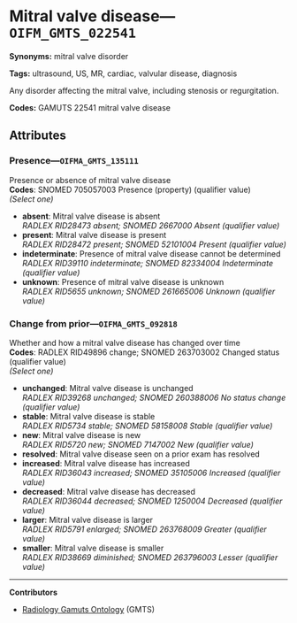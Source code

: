# Mitral valve disease—`OIFM_GMTS_022541`

**Synonyms:** mitral valve disorder

**Tags:** ultrasound, US, MR, cardiac, valvular disease, diagnosis

Any disorder affecting the mitral valve, including stenosis or regurgitation.

**Codes:** GAMUTS 22541 mitral valve disease

## Attributes

### Presence—`OIFMA_GMTS_135111`

Presence or absence of mitral valve disease  
**Codes**: SNOMED 705057003 Presence (property) (qualifier value)  
*(Select one)*

- **absent**: Mitral valve disease is absent  
_RADLEX RID28473 absent; SNOMED 2667000 Absent (qualifier value)_
- **present**: Mitral valve disease is present  
_RADLEX RID28472 present; SNOMED 52101004 Present (qualifier value)_
- **indeterminate**: Presence of mitral valve disease cannot be determined  
_RADLEX RID39110 indeterminate; SNOMED 82334004 Indeterminate (qualifier value)_
- **unknown**: Presence of mitral valve disease is unknown  
_RADLEX RID5655 unknown; SNOMED 261665006 Unknown (qualifier value)_

### Change from prior—`OIFMA_GMTS_092818`

Whether and how a mitral valve disease has changed over time  
**Codes**: RADLEX RID49896 change; SNOMED 263703002 Changed status (qualifier value)  
*(Select one)*

- **unchanged**: Mitral valve disease is unchanged  
_RADLEX RID39268 unchanged; SNOMED 260388006 No status change (qualifier value)_
- **stable**: Mitral valve disease is stable  
_RADLEX RID5734 stable; SNOMED 58158008 Stable (qualifier value)_
- **new**: Mitral valve disease is new  
_RADLEX RID5720 new; SNOMED 7147002 New (qualifier value)_
- **resolved**: Mitral valve disease seen on a prior exam has resolved  
- **increased**: Mitral valve disease has increased  
_RADLEX RID36043 increased; SNOMED 35105006 Increased (qualifier value)_
- **decreased**: Mitral valve disease has decreased  
_RADLEX RID36044 decreased; SNOMED 1250004 Decreased (qualifier value)_
- **larger**: Mitral valve disease is larger  
_RADLEX RID5791 enlarged; SNOMED 263768009 Greater (qualifier value)_
- **smaller**: Mitral valve disease is smaller  
_RADLEX RID38669 diminished; SNOMED 263796003 Lesser (qualifier value)_

---

**Contributors**

- [Radiology Gamuts Ontology](https://gamuts.net/) (GMTS)